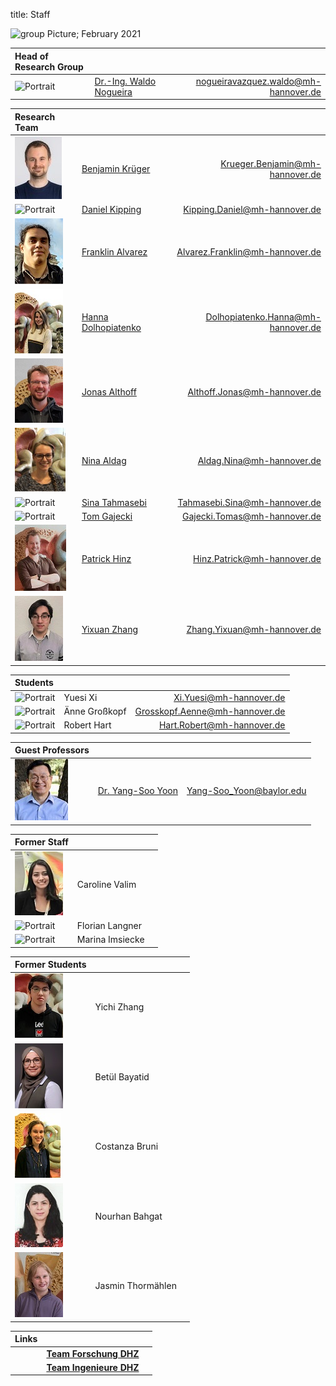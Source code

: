 title: Staff

![group Picture; February 2021](staff/GroupPicture.JPG)


| Head of Research Group              |                               |                                           |
|:------------------------------------|:------------------------------|------------------------------------------:|
|![Portrait](staff/Nogueiraklein.jpg) |[Dr.-Ing. Waldo Nogueira](https://vianna.de/01_workgroups/nogueira/staff/a_nogueira.html) | <nogueiravazquez.waldo@mh-hannover.de>    |






| Research Team                   |                                                                                 |                                       |
|:--------------------------------|:--------------------------------------------------------------------------------|--------------------------------------:|
|![Portrait](staff/Krueger6.jpg)   | [Benjamin Krüger](https://www.vianna.de/01_workgroups/nogueira/staff/benjamin.html) | <Krueger.Benjamin@mh-hannover.de>  |
|![Portrait](staff/Alrutz.jpg)	   | [Daniel Kipping](https://vianna.uber.space/01_workgroups/nogueira/staff/daniel.html) | <Kipping.Daniel@mh-hannover.de>	     |
|![Portrait](staff/franklin.jpg)	   | [Franklin Alvarez ](https://vianna.de/01_workgroups/nogueira/staff/franklin.html) | <Alvarez.Franklin@mh-hannover.de>	     |
|![Portrait](staff/Hanna.jpeg)	   | [Hanna Dolhopiatenko](https://vianna.uber.space/01_workgroups/nogueira/staff/hanna.html)| <Dolhopiatenko.Hanna@mh-hannover.de>	|
|[![Portrait](staff/jonasSmall.jpg)](https://vianna.de/01_workgroups/nogueira/staff/jonas.jpg)	| [Jonas Althoff](https://vianna.de/01_workgroups/nogueira/staff/jonas.html)	  | <Althoff.Jonas@mh-hannover.de>      |
|![Portrait](staff/Nina.jpg)	    | [Nina Aldag](https://vianna.uber.space/01_workgroups/nogueira/staff/nina.html)| <Aldag.Nina@mh-hannover.de>         |
|![Portrait](staff/Tahmasebi.jpg)	| [Sina Tahmasebi](https://vianna.uber.space/01_workgroups/nogueira/staff/sina.html) | <Tahmasebi.Sina@mh-hannover.de>  |
|![Portrait](staff/Gajecki.jpg)  	| [Tom Gajecki](https://www.vianna.de/01_workgroups/nogueira/staff/tom.html)	| <Gajecki.Tomas@mh-hannover.de>      |
|[![Portrait](staff/patrickSmall.jpg)](https://vianna.de/01_workgroups/nogueira/staff/patrickSmall.jpg)	| [Patrick Hinz](https://vianna.de/01_workgroups/nogueira/staff/patrick.html)	  | <Hinz.Patrick@mh-hannover.de>      |
|[![Portrait](staff/zhang.jpg)](https://vianna.de/01_workgroups/nogueira/staff/Yixuan.jpg)	| [Yixuan Zhang](https://vianna.de/01_workgroups/nogueira/staff/zhang.html)	  | <Zhang.Yixuan@mh-hannover.de>      |


| Students                    |                     |                                   |
|:----------------------------|:--------------------|----------------------------------:|
|![Portrait](staff/empty.jpg)	| Yuesi Xi 		        |    <Xi.Yuesi@mh-hannover.de>  |
|![Portrait](staff/empty.jpg)	| Änne Großkopf 		  |  <Grosskopf.Aenne@mh-hannover.de>    |
|![Portrait](staff/empty.jpg)	| Robert Hart 		  |  <Hart.Robert@mh-hannover.de>    |




| Guest Professors             |                               |                                           |
|:------------------------------------|:------------------------------|------------------------------------------:|
|![Portrait](staff/Yoon.jpg) |[Dr. Yang-Soo Yoon](https://vianna.de/01_workgroups/nogueira/staff/yoon.html) | <Yang-Soo_Yoon@baylor.edu>    |



| Former Staff                  |                                               |                                     |
|:------------------------------|:----------------------------------------------|--------------------------------------:|
|![Portrait](staff/caroline.jpg)| Caroline Valim	     |       |                              
|![Portrait](staff/Langner.jpg)	| Florian Langner        | 	                    |
|![Portrait](staff/Imsiecke.jpg)| Marina Imsiecke 			 | 	                  |





| Former Students                  |                                               |                                     |
|:------------------------------|:----------------------------------------------|--------------------------------------:|
|![Portrait](staff/yichi.jpg)   | Yichi Zhang            |     |
|![Portrait](staff/betuel.jpg)	| Betül Bayatid 			| 	                          |
|![Portrait](staff/costi.jpg)	| Costanza Bruni      |                               |
|![Portrait](staff/nour.jpg)	| Nourhan Bahgat		  |      |
|![Portrait](staff/Jasmin.jpg)	| Jasmin Thormählen		  |     |





| Links                         |                                               |                              |
|:------------------------------|:----------------------------------------------|--------------------------------------:|
| | **[Team Forschung DHZ](https://www.hoerzentrum-hannover.de/wir-ueber-uns/team/forschung/)**    |      |
|	| **[Team Ingenieure DHZ](https://www.hoerzentrum-hannover.de/wir-ueber-uns/team/ingenieure/)** 	|  	   |

